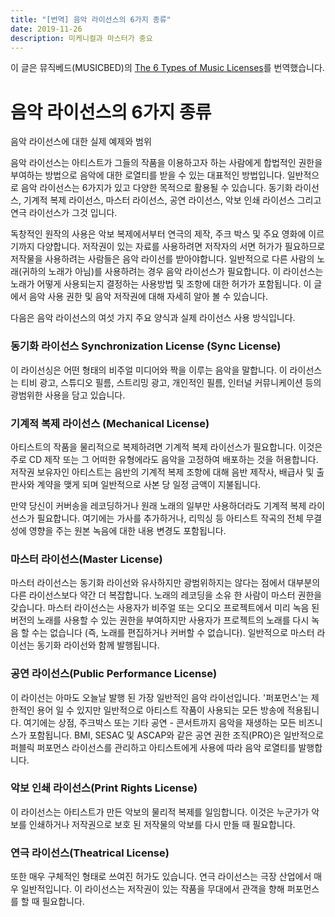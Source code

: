 ```yaml
---
title: "[번역] 음악 라이선스의 6가지 종류"
date: 2019-11-26
description: 미케니컬과 마스터가 중요
---
```


이 글은 뮤직베드(MUSICBED)의 [The 6 Types of Music Licenses](https://www.musicbed.com/knowledge-base/types-of-music-licenses/28)를 번역했습니다. 

# 음악 라이선스의 6가지 종류

음악 라이선스에 대한 실제 예제와 범위

음악 라이선스는 아티스트가 그들의 작품을 이용하고자 하는 사람에게 합법적인 권한을 부여하는 방법으로 음악에 대한 로열티를 받을 수 있는 대표적인 방법입니다. 일반적으로 음악 라이선스는 6가지가 있고 다양한 목적으로 활용될 수 있습니다. 동기화 라이선스, 기계적 복제 라이선스, 마스터 라이선스, 공연 라이선스, 악보 인쇄 라이선스 그리고 연극 라이선스가 그것 입니다. 

독창적인 원작의 사용은 악보 복제에서부터 연극의 제작, 주크 박스 및 주요 영화에 이르기까지 다양합니다. 저작권이 있는 자료를 사용하려면 저작자의 서면 허가가 필요하므로 저작물을 사용하려는 사람들은 음악 라이선를 받아야합니다. 일반적으로 다른 사람의 노래(귀하의 노래가 아님)를 사용하려는 경우 음악 라이선스가 필요합니다. 이 라이선스는 노래가 어떻게 사용되는지 결정하는 사용방법 및 조항에 대한 허가가 포함됩니다. 이 글에서 음악 사용 권한 및 음악 저작권에 대해 자세히 알아 볼 수 있습니다. 

다음은 음악 라이선스의 여섯 가지 주요 양식과 실제 라이선스 사용 방식입니다. 

### 동기화 라이선스 Synchronization License (Sync License)

이 라이선싱은 어떤 형태의 비주얼 미디어와 짝을 이루는 음악을 말합니다. 이 라이선스는 티비 광고, 스튜디오 필름, 스트리밍 광고, 개인적인 필름, 인터널 커뮤니케이션 등의 광범위한 사용을 담고 있습니다. 

### 기계적 복제 라이선스 (Mechanical License)

아티스트의 작품을 물리적으로 복제하려면 기계적 복제 라이선스가 필요합니다. 이것은 주로 CD 제작 또는 그 어떠한 유형에라도 음악을 고정하여 배포하는 것을 허용합니다. 저작권 보유자인 아티스트는 음반의 기계적 복제 조항에 대해 음반 제작사, 배급사 및 출판사와 계약을 맺게 되며 일반적으로 사본 당 일정 금액이 지불됩니다.

만약 당신이 커버송을 레코딩하거나 원래 노래의 일부만 사용하더라도 기계적 복제 라이선스가 필요합니다. 여기에는 가사를 추가하거나, 리믹싱 등 아티스트 작곡의 전체 무결성에 영향을 주는 원본 녹음에 대한 내용 변경도 포함됩니다.

### 마스터 라이선스(Master License)

마스터 라이선스는 동기화 라이선와 유사하지만 광범위하지는 않다는 점에서 대부분의 다른 라이선스보다 약간 더 복잡합니다. 노래의 레코딩을 소유 한 사람이 마스터 권한을 갖습니다. 마스터 라이선스는 사용자가 비주얼 또는 오디오 프로젝트에서 미리 녹음 된 버전의 노래를 사용할 수 있는 권한을 부여하지만 사용자가 프로젝트의 노래를 다시 녹음 할 수는 없습니다 (즉, 노래를 편집하거나 커버할 수 없습니다). 일반적으로 마스터 라이선는 동기화 라이선와 함께 발행됩니다.

### 공연 라이선스(Public Performance License)

이 라이선는 아마도 오늘날 발행 된 가장 일반적인 음악 라이선입니다. '퍼포먼스'는 제한적인 용어 일 수 있지만 일반적으로 아티스트 작품이 사용되는 모든 방송에 적용됩니다. 여기에는 상점, 주크박스 또는 기타 공연 - 콘서트까지 음악을 재생하는 모든 비즈니스가 포함됩니다. BMI, SESAC 및 ASCAP와 같은 공연 권한 조직(PRO)은 일반적으로 퍼블릭 퍼포먼스 라이선스를 관리하고 아티스트에게 사용에 따라 음악 로열티를 발행합니다.

### 악보 인쇄 라이선스(Print Rights License)

이 라이선스는 아티스트가 만든 악보의 물리적 복제를 일임합니다. 이것은 누군가가 악보를 인쇄하거나 저작권으로 보호 된 저작물의 악보를 다시 만들 때 필요합니다.

### 연극 라이선스(Theatrical License)

또한 매우 구체적인 형태로 쓰여진 허가도 있습니다. 연극 라이선스는 극장 산업에서 매우 일반적입니다. 이 라이선스는 저작권이 있는 작품을 무대에서 관객을 향해 퍼포먼스를 할 때 필요합니다.
